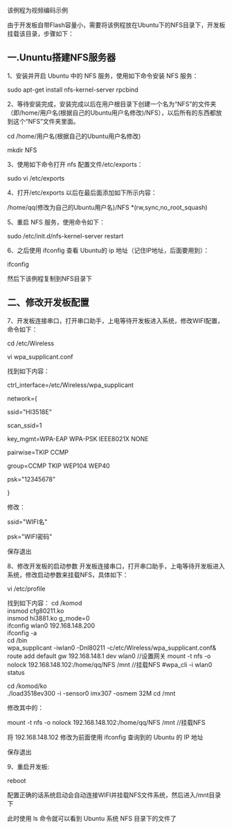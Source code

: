 该例程为视频编码示例

由于开发板自带Flash容量小，需要将该例程放在Ubuntu下的NFS目录下，开发板挂载该目录，步骤如下：

## 一.Ununtu搭建NFS服务器
1、安装并开启 Ubuntu 中的 NFS 服务，使用如下命令安装 NFS 服务：

sudo apt-get install nfs-kernel-server rpcbind

2、等待安装完成，安装完成以后在用户根目录下创建一个名为“NFS”的文件夹（即/home/用户名(根据自己的Ubuntu用户名修改)/NFS），以后所有的东西都放到这个“NFS”文件夹里面。

cd /home/用户名(根据自己的Ubuntu用户名修改)

mkdir NFS

3、使用如下命令打开 nfs 配置文件/etc/exports：

sudo vi /etc/exports

4、打开/etc/exports 以后在最后面添加如下所示内容：

/home/qq(修改为自己的Ubuntu用户名)/NFS *(rw,sync,no_root_squash)

5、重启 NFS 服务，使用命令如下：

sudo /etc/init.d/nfs-kernel-server restart

6、之后使用 ifconfig 查看 Ubuntu的 ip 地址（记住IP地址，后面要用到）：

ifconfig

然后下该例程复制到NFS目录下

## 二、修改开发板配置
7、开发板连接串口，打开串口助手，上电等待开发板进入系统，修改WIFI配置，命令如下：

cd /etc/Wireless

vi wpa_supplicant.conf

找到如下内容：

ctrl_interface=/etc/Wireless/wpa_supplicant

network={

ssid="HI3518E"

scan_ssid=1

key_mgmt=WPA-EAP WPA-PSK IEEE8021X NONE

pairwise=TKIP CCMP

group=CCMP TKIP WEP104 WEP40

psk="12345678"

}

修改：

ssid="WIFI名"

psk="WIFI密码"

保存退出

8、修改开发板的启动参数
开发板连接串口，打开串口助手，上电等待开发板进入系统，修改启动参数来挂载NFS，具体如下：

vi /etc/profile

找到如下内容：
 cd /komod                                                            
insmod cfg80211.ko                                                   
insmod hi3881.ko g_mode=0                                            
ifconfig wlan0 192.168.148.200                      
ifconfig -a                                                    
cd /bin                                                              
wpa_supplicant -iwlan0 -Dnl80211 -c/etc/Wireless/wpa_supplicant.conf&
route add default gw 192.168.148.1 dev wlan0                //设置网关
mount -t nfs -o nolock 192.168.148.102:/home/qq/NFS /mnt    //挂载NFS
#wpa_cli -i wlan0 status

cd /komod/ko                                            
./load3518ev300 -i -sensor0 imx307 -osmem 32M 
cd /mnt

修改其中的：
 
mount -t nfs -o nolock 192.168.148.102:/home/qq/NFS /mnt    //挂载NFS

将 192.168.148.102 修改为前面使用 ifconfig 查询到的 Ubuntu 的 IP 地址

保存退出

9、重启开发板:

reboot

配置正确的话系统启动会自动连接WIFI并挂载NFS文件系统，然后进入/mnt目录下

此时使用 ls 命令就可以看到 Ubuntu 系统 NFS 目录下的文件了
